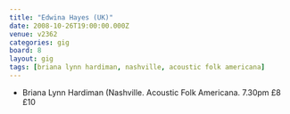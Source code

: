 ```yaml
---
title: "Edwina Hayes (UK)"
date: 2008-10-26T19:00:00.000Z
venue: v2362
categories: gig
board: 8
layout: gig
tags: [briana lynn hardiman, nashville, acoustic folk americana]
---
```

+ Briana Lynn Hardiman (Nashville. Acoustic Folk Americana. 7.30pm &pound;8 &pound;10